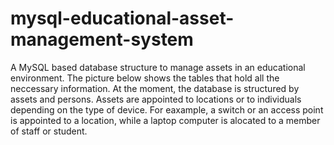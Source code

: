 # mysql-educational-asset-management-system
A MySQL based database structure to manage assets in an educational environment.
The picture below shows the tables that hold all the neccessary information. At the moment, the database is structured by assets and persons. Assets are appointed to locations or to individuals depending on the type of device. For eaxample, a switch or an access point is appointed to a location, while a laptop computer is alocated to a member of staff or student.
